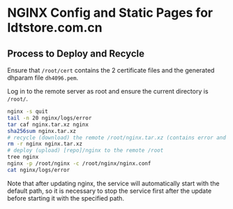 # NGINX Config and Static Pages for ldtstore.com.cn

## Process to Deploy and Recycle

Ensure that `/root/cert` contains the 2 certificate files and the generated dhparam file `dh4096.pem`.

Log in to the remote server as root and ensure the current directory is `/root/`.

```bash
nginx -s quit
tail -n 20 nginx/logs/error
tar caf nginx.tar.xz nginx
sha256sum nginx.tar.xz
# recycle (download) the remote /root/nginx.tar.xz (contains error and access log)
rm -r nginx nginx.tar.xz
# deploy (upload) [repo]/nginx to the remote /root
tree nginx
nginx -p /root/nginx -c /root/nginx/nginx.conf
cat nginx/logs/error
```

Note that after updating nginx, the service will automatically start with the default path, so it is necessary to stop the service first after the update before starting it with the specified path.
